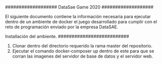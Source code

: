 ###################
DataSae Game 2020
###################

El siguiente documento contiene la información necesaria para ejecutar dentro de un ambiente de docker
el juego desarrollado para cumplir con el reto de programación enviado por la empresa DataSAE.

Installación del ambiente.
##########################

1) Clonar dentro del directorio requerido la rama master del repositorio.
2) Ejecutar el comando docker-composer up dentro de este para que se corran las imagenes del servidor de base de datos y el servidor web. 